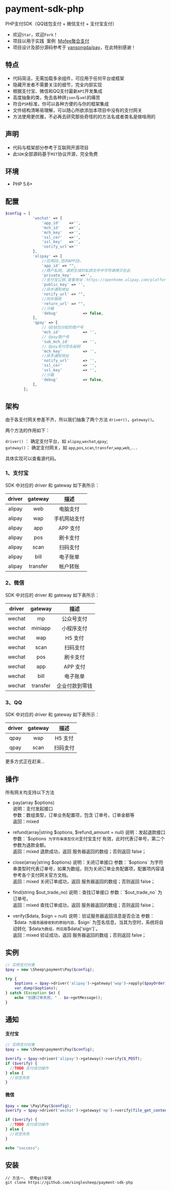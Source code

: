 # payment-sdk-php
PHP支付SDK（QQ钱包支付 + 微信支付 + 支付宝支付）

- 欢迎`Star`，欢迎`Fork`！
- 项目以用于实践  案例  [Mofee聚合支付](https://www.98imo.com/)
- 项目设计及部分源码参考于 [yansongda/pay](https://github.com/yansongda/pay)，在此特别感谢！

## 特点
- 代码简洁，无需加载多余组件，可应用于任何平台或框架
- 隐藏开发者不需要关注的细节，完全内部实现
- 根据支付宝、微信和QQ支付最新`API`开发集成
- 高度抽象的类，免去各种拼`json`与`xml`的痛苦
- 符合`PSR`标准，你可以各种方便的与你的框架集成
- 文件结构清晰易理解，可以随心所欲添加本项目中没有的支付网关
- 方法使用更优雅，不必再去研究那些奇怪的的方法名或者类名是做啥用的

## 声明
- 代码与框架部分参考于互联网开源项目
- 此`SDK`全部源码基于`MIT`协议开源，完全免费

## 环境
- PHP 5.6+

## 配置
```php
$config = [
            'wechat' => [
                'app_id'    =>'',
                'mch_id'    =>'',
                'mch_key'   =>'',
                'ssl_cer'   =>'',
                'ssl_key'   =>'',
                'notify_url'=>''
            ],
            'alipay' => [
                //应用ID,您的APPID。
                'app_id' => "",
                //商户私钥, 请把生成的私钥文件中字符串拷贝在此
                'private_key'    =>'',
                //支付宝公钥,查看地址：https://openhome.alipay.com/platform/keyManage.htm 对应APPID下的支付宝公钥。
                'public_key' => '',
                //异步通知地址
                'notify_url' => "",
                //同步跳转
                'return_url' => "",
                //沙箱
                'debug'           => false,
            ],
            'qpay' => [
                // QQ钱包分配的商户号
                'mch_id'          => '',
                // Qpay商户号
                'sub_mch_id'      => '',
                // Qpay支付签名秘钥
                'mch_key'         => '',
                //异步通知地址
                'notify_url'      => '',
                'ssl_cer'         => '',
                'ssl_key'         => '',
                //沙箱
                'debug'           => false,
            ],
        ];
```

## 架构

由于各支付网关参差不齐，所以我们抽象了两个方法 `driver()`，`gateway()`。

两个方法的作用如下：

`driver()` ： 确定支付平台，如 `alipay`,`wechat`,`qpay`;  
`gateway()`： 确定支付网关，如 `app`,`pos`,`scan`,`transfer`,`wap`,`web`,`...`

具体实现可以查看源代码。

### 1、支付宝

SDK 中对应的 driver 和 gateway 如下表所示：  

| driver | gateway |   描述       |
| :----: | :-----: | :-------:   |
| alipay | web     | 电脑支付     |
| alipay | wap     | 手机网站支付  |
| alipay | app     | APP 支付  |
| alipay | pos     | 刷卡支付  |
| alipay | scan    | 扫码支付  |
| alipay | bill    | 电子账单  |
| alipay | transfer | 帐户转账  |

### 2、微信

SDK 中对应的 driver 和 gateway 如下表所示：

| driver | gateway |   描述     |
| :----: | :-----: | :-------: |
| wechat | mp      | 公众号支付  |
| wechat | miniapp | 小程序支付  |
| wechat | wap     | H5 支付  |
| wechat | scan    | 扫码支付   |
| wechat | pos     | 刷卡支付    |
| wechat | app     | APP 支付   |
| wechat | bill    | 电子账单   |
| wechat | transfer  | 企业付款到零钱  |

### 3、QQ

SDK 中对应的 driver 和 gateway 如下表所示：

| driver | gateway |   描述     |
| :----: | :-----: | :-------: |
| qpay | wap     | H5 支付  |
| qpay | scan    | 扫码支付   |

更多方式正在赶来...

## 操作

所有网关均支持以下方法

- pay(array $options)  
说明：支付发起接口  
参数：数组类型，订单业务配置项，包含 订单号，订单金额等  
返回：mixed

- refund(array|string $options, $refund_amount = null)  
说明：发起退款接口  
参数：`$options` 为字符串类型仅对`支付宝支付`有效，此时代表订单号，第二个参数为退款金额。  
返回：mixed  退款成功，返回 服务器返回的数组；否则返回 false；  

- close(array|string $options)  
说明：关闭订单接口  
参数：`$options` 为字符串类型时代表订单号，如果为数组，则为关闭订单业务配置项，配置项内容请参考各个支付网关官方文档。  
返回：mixed  关闭订单成功，返回 服务器返回的数组；否则返回 false；  

- find(string $out_trade_no)  
说明：查找订单接口  
参数：`$out_trade_no` 为订单号。  
返回：mixed  查找订单成功，返回 服务器返回的数组；否则返回 false；  

- verify($data, $sign = null)  
说明：验证服务器返回消息是否合法  
参数：`$data` 为服务器接收到的原始内容，`$sign` 为签名信息，当其为空时，系统将自动转化 `$data` 为数组，然后取 `$data['sign']`。  
返回：mixed  验证成功，返回 服务器返回的数组；否则返回 false；  

## 实例
```php
// 实例支付对象
$pay = new \Sheep\payment\Pay($config);

try {
    $options = $pay->driver('alipay')->gateway('wap')->apply($payOrder);
    var_dump($options);
} catch (Exception $e) {
    echo "创建订单失败，" . $e->getMessage();
}
```

## 通知

#### 支付宝
```php
// 实例支付对象
$pay = new \Sheep\payment\Pay($config);

$verify = $pay->driver('alipay')->gateway()->verify($_POST);
if ($verify) {
  //TODO 支付成功操作
} else {
  //验签失败
}
```

#### 微信
```php
$pay = new \Pay\Pay($config);
$verify = $pay->driver('wechat')->gateway('mp')->verify(file_get_contents('php://input'));

if ($verify) {
  //TODO 支付成功操作
} else {
  //验签失败
}

echo "success";
```

## 安装
```shell
// 方法一、 使用git安装
git clone https://github.com/singlesheep/payment-sdk-php

```
